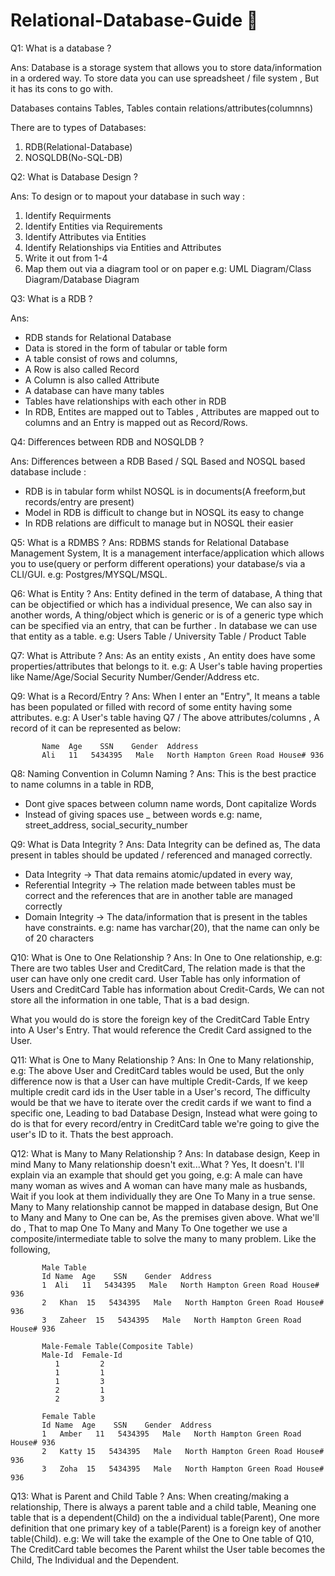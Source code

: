 # Relational-Database-Guide 📝 

Q1: What is a database ?

Ans: Database is a storage system that allows you to store data/information in a ordered way. 
To store data you can use spreadsheet / file system , But it has its cons to go with.

Databases contains Tables, Tables contain relations/attributes(columnns)

There are to types of Databases: 
1) RDB(Relational-Database)
2) NOSQLDB(No-SQL-DB)

Q2: What is Database Design ?

Ans: To design or to mapout your database in such way :

1) Identify Requirments
2) Identify Entities via Requirements
3) Identify Attributes via Entities
4) Identify Relationships via Entities and Attributes
5) Write it out from 1-4
6) Map them out via a diagram tool or on paper e.g: UML Diagram/Class Diagram/Database Diagram

Q3: What is a RDB ?

Ans: 

- RDB stands for Relational Database
- Data is stored in the form of tabular or table form
- A table consist of rows and columns,
- A Row is also called Record
- A Column is also called Attribute
- A database can have many tables
- Tables have relationships with each other in RDB
- In RDB, Entites are mapped out to Tables , Attributes are mapped out to columns and an Entry is mapped out as Record/Rows.

Q4: Differences between RDB and NOSQLDB ?

Ans: 
Differences between a RDB Based / SQL Based and NOSQL based database include :
- RDB is in tabular form whilst NOSQL is in documents(A freeform,but records/entry are present)
- Model in RDB is difficult to change but in NOSQL its easy to change 
- In RDB relations are difficult to manage but in NOSQL their easier

Q5: What is a RDMBS ?
Ans: 
RDBMS stands for Relational Database Management System, It is a management interface/application which allows you to use(query or perform different operations) your database/s via a CLI/GUI. e.g: Postgres/MYSQL/MSQL. 

Q6: What is Entity ?
Ans:
Entity defined in the term of database, A thing that can be objectified or which has a individual presence, We can also say in another words, A thing/object which is generic or is of a generic type which can be specified via an entry, that can be further . In database we can use that entity as a table. e.g: Users Table / University Table / Product Table

Q7: What is Attribute ?
Ans:
As an entity exists , An entity does have some properties/attributes that belongs to it. e.g: A User's table having properties like Name/Age/Social Security Number/Gender/Address etc.

Q9: What is a Record/Entry ?
Ans:
When I enter an "Entry", It means a table has been populated or filled with record of some entity having some attributes. e.g: A User's table having Q7 / The above attributes/columns , A record of it can be represented as below:
      
           Name  Age    SSN    Gender  Address
           Ali   11   5434395   Male   North Hampton Green Road House# 936

Q8: Naming Convention in Column Naming ?
Ans:
This is the best practice to name columns in a table in RDB, 
* Dont give spaces between column name words, Dont capitalize Words
* Instead of giving spaces use _ between words
e.g: name, street_address, social_security_number


Q9: What is Data Integrity ?
Ans:
Data Integrity can be defined as, The data present in tables should be updated / referenced and managed correctly.
- Data Integrity -> That data remains atomic/updated in every way,
- Referential Integrity -> The relation made between tables must be correct and the references that are in another table are managed correctly
- Domain Integrity -> The data/information that is present in the tables have constraints. e.g: name has varchar(20), that the name can only be of 20 characters 

Q10: What is One to One Relationship ?
Ans:
In One to One relationship, e.g: There are two tables User and CreditCard, The relation made is that the user can have only one credit card. User Table has only information of Users and CreditCard Table has information about Credit-Cards, We can not store all the information in one table, That is a bad design.

What you would do is store the foreign key of the CreditCard Table Entry into A User's Entry. That would reference the Credit Card assigned to the User.

Q11: What is One to Many Relationship ?
Ans:
In One to Many relationship, e.g: The above User and CreditCard tables would be used, But the only difference now is that a User can have multiple Credit-Cards, If we keep multiple credit card ids in the User table in a User's record, The difficulty would be that we have to iterate over the credit cards if we want to find a specific one, Leading to bad Database Design, Instead what were going to do is that for every record/entry in CreditCard table we're going to give the user's ID to it. Thats the best approach.

Q12: What is Many to Many Relationship ?
Ans:
In database design, Keep in mind Many to Many relationship doesn't exit...What ? Yes, It doesn't. I'll explain via an example that should get you going, e.g: A male can have many woman as wives and A woman can have many male as husbands, Wait if you look at them individually they are One To Many in a true sense. Many to Many relationship cannot be mapped in database design, But One to Many and Many to One can be, As the premises given above. What we'll do , That to map One To Many and Many To One together we use a composite/intermediate table to solve the many to many problem. Like the following,

           Male Table
           Id Name  Age    SSN    Gender  Address
           1  Ali   11   5434395   Male   North Hampton Green Road House# 936
           2   Khan  15   5434395   Male   North Hampton Green Road House# 936
           3   Zaheer  15   5434395   Male   North Hampton Green Road House# 936
           
           Male-Female Table(Composite Table)
           Male-Id  Female-Id
              1         2
              1         1
              1         3
              2         1
              2         3
              
           Female Table
           Id Name  Age    SSN    Gender  Address
           1   Amber   11   5434395   Male   North Hampton Green Road House# 936
           2   Katty 15   5434395   Male   North Hampton Green Road House# 936
           3   Zoha  15   5434395   Male   North Hampton Green Road House# 936



Q13: What is Parent and Child Table ?
Ans: 
When creating/making a relationship, There  is always a parent table and a child table, Meaning one table that is a dependent(Child) on the a individual table(Parent), One more definition that one primary key of a table(Parent) is a foreign key of another table(Child). e.g: We will take the example of the One to One table of Q10, The CreditCard table becomes the Parent whilst the User table becomes the Child, The Individual and the Dependent.
